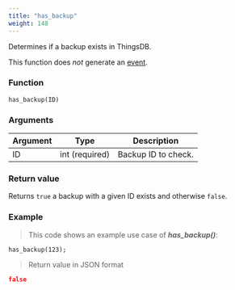 ```yaml
---
title: "has_backup"
weight: 148
---
```


Determines if a backup exists in ThingsDB.

This function does *not* generate an [event](../../overview/events).

### Function

`has_backup(ID)`

### Arguments

Argument | Type | Description
-------- | ---- | -----------
ID | int (required) | Backup ID to check.

### Return value

Returns `true` a backup with a given ID exists and otherwise `false`.

### Example

> This code shows an example use case of ***has_backup()***:

```thingsdb,json_response,@n
has_backup(123);
```

> Return value in JSON format

```json
false
```
